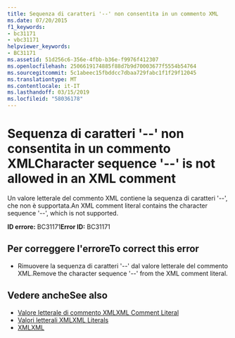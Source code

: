 ```yaml
---
title: Sequenza di caratteri '--' non consentita in un commento XML
ms.date: 07/20/2015
f1_keywords:
- bc31171
- vbc31171
helpviewer_keywords:
- BC31171
ms.assetid: 51d256c6-356e-4fbb-b36e-f9976f412307
ms.openlocfilehash: 2506619174885f88d7b9d70003677f5554b54764
ms.sourcegitcommit: 5c1abeec15fbddcc7dbaa729fabc1f1f29f12045
ms.translationtype: MT
ms.contentlocale: it-IT
ms.lasthandoff: 03/15/2019
ms.locfileid: "58036178"
---
```

# <a name="character-sequence----is-not-allowed-in-an-xml-comment"></a><span data-ttu-id="e544f-102">Sequenza di caratteri '--' non consentita in un commento XML</span><span class="sxs-lookup"><span data-stu-id="e544f-102">Character sequence '--' is not allowed in an XML comment</span></span>
<span data-ttu-id="e544f-103">Un valore letterale del commento XML contiene la sequenza di caratteri '--', che non è supportata.</span><span class="sxs-lookup"><span data-stu-id="e544f-103">An XML comment literal contains the character sequence '--', which is not supported.</span></span>  
  
 <span data-ttu-id="e544f-104">**ID errore:** BC31171</span><span class="sxs-lookup"><span data-stu-id="e544f-104">**Error ID:** BC31171</span></span>  
  
## <a name="to-correct-this-error"></a><span data-ttu-id="e544f-105">Per correggere l'errore</span><span class="sxs-lookup"><span data-stu-id="e544f-105">To correct this error</span></span>  
  
-   <span data-ttu-id="e544f-106">Rimuovere la sequenza di caratteri '--' dal valore letterale del commento XML.</span><span class="sxs-lookup"><span data-stu-id="e544f-106">Remove the character sequence '--' from the XML comment literal.</span></span>  
  
## <a name="see-also"></a><span data-ttu-id="e544f-107">Vedere anche</span><span class="sxs-lookup"><span data-stu-id="e544f-107">See also</span></span>

- [<span data-ttu-id="e544f-108">Valore letterale di commento XML</span><span class="sxs-lookup"><span data-stu-id="e544f-108">XML Comment Literal</span></span>](../../visual-basic/language-reference/xml-literals/xml-comment-literal.md)
- [<span data-ttu-id="e544f-109">Valori letterali XML</span><span class="sxs-lookup"><span data-stu-id="e544f-109">XML Literals</span></span>](../../visual-basic/language-reference/xml-literals/index.md)
- [<span data-ttu-id="e544f-110">XML</span><span class="sxs-lookup"><span data-stu-id="e544f-110">XML</span></span>](../../visual-basic/programming-guide/language-features/xml/index.md)
